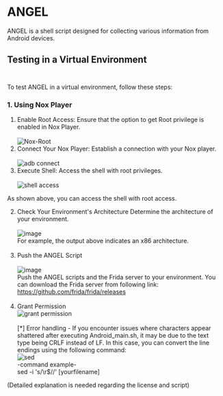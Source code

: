 # **ANGEL**
ANGEL is a shell script designed for collecting various information from Android devices.

## **Testing in a Virtual Environment** <br/><br/>
To test ANGEL in a virtual environment, follow these steps:

### **1. Using Nox Player**
1) Enable Root Access: Ensure that the option to get Root privilege is enabled in Nox Player.<br/><br/>
![Nox-Root](https://github.com/S3xyG4y/ANGEL/assets/55012702/5655ff56-375b-4202-b507-c6d5375cbd2a)<br/>
2) Connect Your Nox Player: Establish a connection with your Nox player.<br/><br/>
![adb connect](https://github.com/S3xyG4y/ANGEL/assets/55012702/e9dd43ce-59ea-4fd8-9fb2-5640bb4d8401)<br/>
3) Execute Shell: Access the shell with root privileges.<br/><br/>
![shell access](https://github.com/S3xyG4y/ANGEL/assets/55012702/23b243e6-aa76-48f6-a033-9aa610b6065a)<br/>

As shown above, you can access the shell with root access.

2. Check Your Environment's Architecture
Determine the architecture of your environment.<br/><br/>
![image](https://github.com/S3xyG4y/ANGEL/assets/55012702/2ff62415-eec0-49f4-a951-e988243087a4)<br/>
For example, the output above indicates an x86 architecture.<br/><br/>
3. Push the ANGEL Script<br/><br/>
![image](https://github.com/S3xyG4y/ANGEL/assets/55012702/2fb7ef9d-9d13-4a02-aaa8-e84c2e522cf3)<br/>
Push the ANGEL scripts and the Frida server to your environment. You can download the Frida server from following link: https://github.com/frida/frida/releases <br/><br/>
4. Grant Permission<br/>
![grant permission](https://github.com/S3xyG4y/ANGEL/assets/55012702/17bdbbc7-6103-4941-8814-4b1e0b9ba009)<br/><br/>
[*] Error handling - If you encounter issues where characters appear shattered after executing Android_main.sh, it may be due to the text type being CRLF instead of LF. In this case, you can convert the line endings using the following command: <br/>
![sed](https://github.com/S3xyG4y/ANGEL/assets/55012702/cc9a3300-85ca-4f3f-bdee-7805685414ec)<br/>
-command example-<br/>
sed -i 's/\r$//' [yourfilename]<br/>

(Detailed explanation is needed regarding the license and script)


